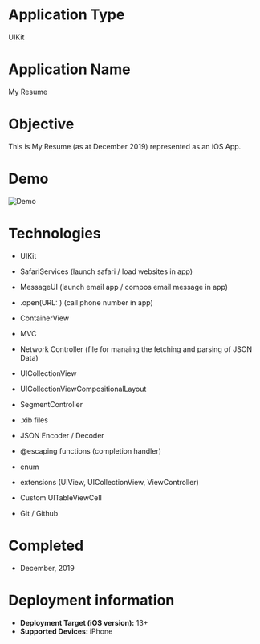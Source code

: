 # Application Type
UIKit

# Application Name
My Resume

# Objective
This is My Resume (as at December 2019) represented as an iOS App. 

# Demo
![Demo](Demo_29122019.gif)

# Technologies

- UIKit

- SafariServices (launch safari / load websites in app)

- MessageUI (launch email app / compos email message in app)

- .open(URL: ) (call phone number in app)

- ContainerView

- MVC

- Network Controller (file for manaing the fetching and parsing of JSON Data)

- UICollectionView

- UICollectionViewCompositionalLayout

- SegmentController

- .xib files

- JSON Encoder / Decoder

- @escaping functions (completion handler)

- enum

- extensions (UIView, UICollectionView, ViewController)

- Custom UITableViewCell

- Git / Github


# Completed
- December, 2019

# Deployment information

- <strong>Deployment Target (iOS version):</strong> 13+
- <strong>Supported Devices: </strong>iPhone

